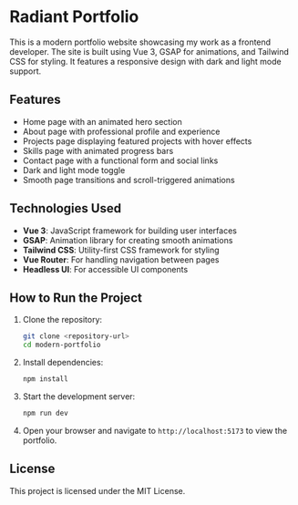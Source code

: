 # Radiant Portfolio

This is a modern portfolio website showcasing my work as a frontend developer. The site is built using Vue 3, GSAP for animations, and Tailwind CSS for styling. It features a responsive design with dark and light mode support.

## Features
- Home page with an animated hero section
- About page with professional profile and experience
- Projects page displaying featured projects with hover effects
- Skills page with animated progress bars
- Contact page with a functional form and social links
- Dark and light mode toggle
- Smooth page transitions and scroll-triggered animations

## Technologies Used
- **Vue 3**: JavaScript framework for building user interfaces
- **GSAP**: Animation library for creating smooth animations
- **Tailwind CSS**: Utility-first CSS framework for styling
- **Vue Router**: For handling navigation between pages
- **Headless UI**: For accessible UI components

## How to Run the Project
1. Clone the repository:
   ```bash
   git clone <repository-url>
   cd modern-portfolio
   ```
2. Install dependencies:
   ```bash
   npm install
   ```
3. Start the development server:
   ```bash
   npm run dev
   ```
4. Open your browser and navigate to `http://localhost:5173` to view the portfolio.

## License
This project is licensed under the MIT License.
